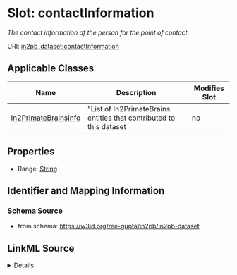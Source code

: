 # Slot: contactInformation


_The contact information of the person for the point of contact._



URI: [in2pb_dataset:contactInformation](https://w3id.org/ree-gupta/in2pb/in2pb-datasetcontactInformation)



<!-- no inheritance hierarchy -->




## Applicable Classes

| Name | Description | Modifies Slot |
| --- | --- | --- |
[In2PrimateBrainsInfo](In2PrimateBrainsInfo.md) | "List of In2PrimateBrains entities that contributed to this dataset |  no  |







## Properties

* Range: [String](String.md)





## Identifier and Mapping Information







### Schema Source


* from schema: https://w3id.org/ree-gupta/in2pb/in2pb-dataset




## LinkML Source

<details>
```yaml
name: contactInformation
description: The contact information of the person for the point of contact.
from_schema: https://w3id.org/ree-gupta/in2pb/in2pb-dataset
rank: 1000
alias: contactInformation
domain_of:
- In2PrimateBrainsInfo
range: string

```
</details>